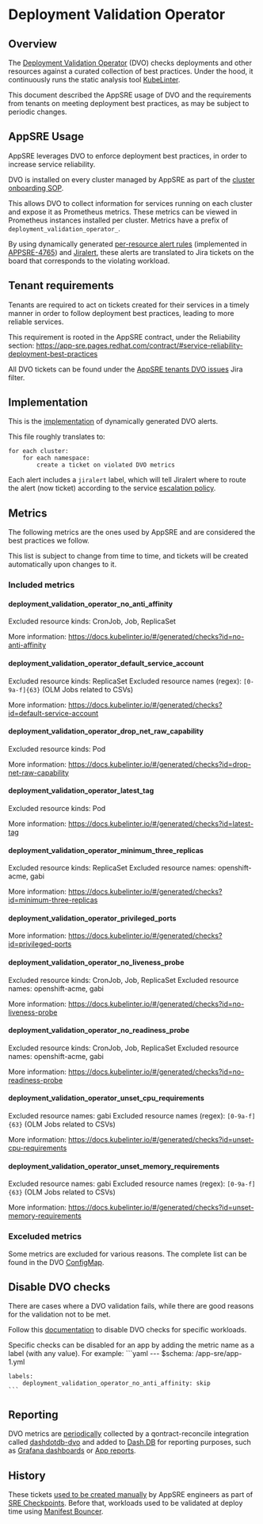 # Deployment Validation Operator

## Overview

The [Deployment Validation Operator](https://github.com/app-sre/deployment-validation-operator) (DVO) checks deployments and other resources against a curated collection of best practices. Under the hood, it continuously runs the static analysis tool [KubeLinter](https://github.com/stackrox/kube-linter).

This document described the AppSRE usage of DVO and the requirements from tenants on meeting deployment best practices, as may be subject to periodic changes.

## AppSRE Usage

AppSRE leverages DVO to enforce deployment best practices, in order to increase service reliability.

DVO is installed on every cluster managed by AppSRE as part of the [cluster onboarding SOP](./docs/app-sre/sop/app-interface-onboard-cluster.md#step-6-deployment-validation-operator-dvo).

This allows DVO to collect information for services running on each cluster and expose it as Prometheus metrics. These metrics can be viewed in Prometheus instances installed per cluster. Metrics have a prefix of `deployment_validation_operator_`.

By using dynamically generated [per-resource alert rules](./docs/app-sre/sop/catch-all-alerts-routing.md#generate-per-resource-alerts) (implemented in [APPSRE-4765](https://issues.redhat.com/browse/APPSRE-4765)) and [Jiralert](https://github.com/prometheus-community/jiralert), these alerts are translated to Jira tickets on the board that corresponds to the violating workload.

## Tenant requirements

Tenants are required to act on tickets created for their services in a timely manner in order to follow deployment best practices, leading to more reliable services.

This requirement is rooted in the AppSRE contract, under the Reliability section: https://app-sre.pages.redhat.com/contract/#service-reliability-deployment-best-practices

All DVO tickets can be found under the [AppSRE tenants DVO issues](https://issues.redhat.com/issues/?filter=12393531) Jira filter.

## Implementation

This is the [implementation](./resources/services/deployment-validation-operator/prometheusrules.yaml.j2) of dynamically generated DVO alerts.

This file roughly translates to:
```
for each cluster:
    for each namespace:
        create a ticket on violated DVO metrics
```

Each alert includes a `jiralert` label, which will tell Jiralert where to route the alert (now ticket) according to the service [escalation policy](./README.md#define-an-escalation-policy-for-a-service).

## Metrics

The following metrics are the ones used by AppSRE and are considered the best practices we follow.

This list is subject to change from time to time, and tickets will be created automatically upon changes to it.

### Included metrics

#### deployment_validation_operator_no_anti_affinity

Excluded resource kinds: CronJob, Job, ReplicaSet

More information: https://docs.kubelinter.io/#/generated/checks?id=no-anti-affinity

#### deployment_validation_operator_default_service_account

Excluded resource kinds: ReplicaSet
Excluded resource names (regex): `[0-9a-f]{63}` (OLM Jobs related to CSVs)

More information: https://docs.kubelinter.io/#/generated/checks?id=default-service-account

#### deployment_validation_operator_drop_net_raw_capability

Excluded resource kinds: Pod

More information: https://docs.kubelinter.io/#/generated/checks?id=drop-net-raw-capability

#### deployment_validation_operator_latest_tag

Excluded resource kinds: Pod

More information: https://docs.kubelinter.io/#/generated/checks?id=latest-tag

#### deployment_validation_operator_minimum_three_replicas

Excluded resource kinds: ReplicaSet
Excluded resource names: openshift-acme, gabi

More information: https://docs.kubelinter.io/#/generated/checks?id=minimum-three-replicas

#### deployment_validation_operator_privileged_ports

More information: https://docs.kubelinter.io/#/generated/checks?id=privileged-ports

#### deployment_validation_operator_no_liveness_probe

Excluded resource kinds: CronJob, Job, ReplicaSet
Excluded resource names: openshift-acme, gabi

More information: https://docs.kubelinter.io/#/generated/checks?id=no-liveness-probe

#### deployment_validation_operator_no_readiness_probe

Excluded resource kinds: CronJob, Job, ReplicaSet
Excluded resource names: openshift-acme, gabi

More information: https://docs.kubelinter.io/#/generated/checks?id=no-readiness-probe

#### deployment_validation_operator_unset_cpu_requirements

Excluded resource names: gabi
Excluded resource names (regex): `[0-9a-f]{63}` (OLM Jobs related to CSVs)

More information: https://docs.kubelinter.io/#/generated/checks?id=unset-cpu-requirements

#### deployment_validation_operator_unset_memory_requirements

Excluded resource names: gabi
Excluded resource names (regex): `[0-9a-f]{63}` (OLM Jobs related to CSVs)

More information: https://docs.kubelinter.io/#/generated/checks?id=unset-memory-requirements

### Exceluded metrics

Some metrics are excluded for various reasons. The complete list can be found in the DVO [ConfigMap](./resources/app-sre/deployment-validation-operator/dvo.configmap.yaml).

## Disable DVO checks

There are cases where a DVO validation fails, while there are good reasons for the validation not to be met.

Follow this [documentation](https://github.com/app-sre/deployment-validation-operator#disabling-checks) to disable DVO checks for specific workloads.

Specific checks can be disabled for an app by adding the metric name as a label (with any value). For example:
    ```yaml
    ---
    $schema: /app-sre/app-1.yml


    labels:
        deployment_validation_operator_no_anti_affinity: skip
    ```

## Reporting

DVO metrics are [periodically](https://github.com/app-sre/qontract-reconcile/blob/6086b8dde71d507743b5d285b68f32c77bab5d5f/helm/qontract-reconcile/values-internal.yaml#L429-L430) collected by a qontract-reconcile integration called [dashdotdb-dvo](https://github.com/app-sre/qontract-reconcile/blob/master/reconcile/dashdotdb_dvo.py) and added to [Dash.DB](https://github.com/app-sre/dashdotdb) for reporting purposes, such as [Grafana dashboards](https://grafana.app-sre.devshift.net/d/dashdotdb/dash-db) or [App reports](./data/reports).

## History

These tickets [used to be created manually](https://gitlab.cee.redhat.com/app-sre/contract/-/merge_requests/88) by AppSRE engineers as part of [SRE Checkpoints](https://gitlab.cee.redhat.com/app-sre/contract/-/blob/master/content/process/sre_checkpoints.md). Before that, workloads used to be validated at deploy time using [Manifest Bouncer](https://github.com/app-sre/manifest-bouncer).
